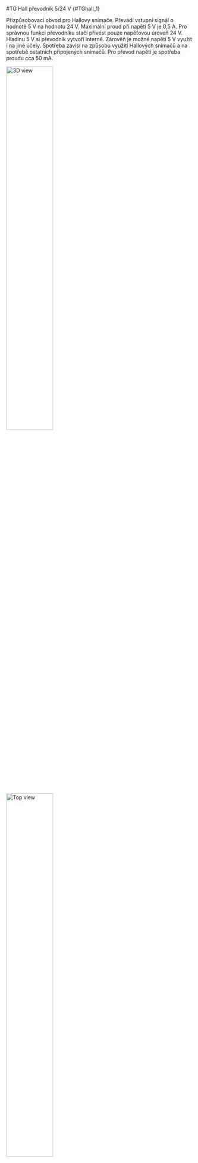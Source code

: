 #TG Hall převodník 5/24 V {#TGhall_1}

Přizpůsobovací obvod pro Hallovy snímače. Převádí vstupní signál o hodnotě 5&nbsp;V na hodnotu 24&nbsp;V.
Maximální proud při napětí 5&nbsp;V je 0,5&nbsp;A. Pro správnou funkci převodníku stačí přivést pouze napěťovou úroveň 24&nbsp;V.
Hladinu 5&nbsp;V si převodník vytvoří interně.
Zárověň je možné napětí 5&nbsp;V využít i na jiné účely.
Spotřeba závisí na způsobu využití Hallových snímačů a na spotřebě ostatních připojených snímačů.
Pro převod napětí je spotřeba proudu cca 50&nbsp;mA.

<img src="../../img/3Dview.png" alt="3D view" style="width:50%;">

<br>

<img src="../../img/TopSignals.png" alt="Top view" style="width:50%;">

<br>

<img src="../../img/TopDimm.png" alt="Top dimensions" style="width:50%;">

<br>

<img src="../../img/SideDimm1.png" alt="Side dimensions" style="width:50%;">

<br>

<img src="../../img/SideDimm2.png" alt="Side dimensions" style="width:50%;">



